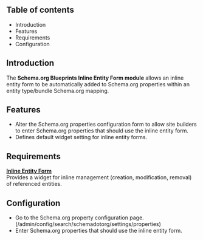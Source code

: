 Table of contents
-----------------

* Introduction
* Features
* Requirements
* Configuration


Introduction
------------

The **Schema.org Blueprints Inline Entity Form module** allows an inline entity 
form to be automatically added to Schema.org properties within an 
entity type/bundle Schema.org mapping.


Features
--------

- Alter the Schema.org properties configuration form to allow site builders
  to enter Schema.org properties that should use the inline entity form.
- Defines default widget setting for inline entity forms.


Requirements
------------

**[Inline Entity Form](https://www.drupal.org/project/inline_entity_form)**  
Provides a widget for inline management (creation, modification, removal) of referenced entities.


Configuration
-------------

- Go to the Schema.org property configuration page. 
  (/admin/config/search/schemadotorg/settings/properties) 
- Enter Schema.org properties that should use the inline entity form.


